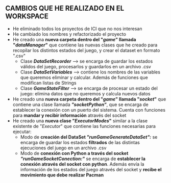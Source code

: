 ## CAMBIOS QUE HE REALIZADO EN EL WORKSPACE

- He eliminado todos los proyectos de ICI que no nos interesan
- He cambiado los nombres y refactorizado el proyecto
- He creado una **nueva carpeta dentro del "*game*" llamada "*dataManager*"** que contiene las nuevas clases que he creado para recopilar los distintos estados del juego, y crear el dataset en formato ".csv"
	- Clase ***DataSetRecorder*** --> se encarga de guardar los estados válidos del juego, procesarlos y guardarlos en un archivo .csv
	- Clase ***DataSetVariables*** --> contiene los nombres de las variables que queremos eliminar y calcular. Además de funciones que modifican listas de Strings
	- Clase ***GameStateFilter*** --> se encarga de procesar un estado del juego: elimina datos que no queremos y calcula nuevos datos 
- He creado una **nueva carpeta dentro del "*game*" llamada "*socket*"** que contiene una clase llamada ***"socketPython"***, que se encarga de establecer la conexión con un puerto del sistema. Cuenta con funciones para **mandar y recibir información** através del socket
- He creado una **nueva clase "*ExecutorModes*"** similar a la clase existente de "*Executor*" que contiene las funciones necesarias para ejecutar:
	- Modo de **creación del DataSet *"runGameGenerateDataSet":*** se encarga de guardar los estados **filtrados** de las distintas ejecuciones del juego en un archivo .csv
	- Modo de **conexión con Python a través del socket *"runGameSocketConection:"*** se encarga de **establecer la conexión através del socket con python**. Además envía la información de los estados del juego através del socket y **recibe el movimiento que debe realizar Pacman**
